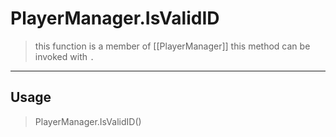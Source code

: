 # PlayerManager.IsValidID
> this function is a member of [[PlayerManager]]
> this method can be invoked with `.`
-----
## Usage
> PlayerManager.IsValidID()
